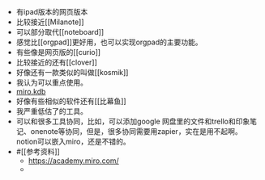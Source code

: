- 有ipad版本的网页版本
- 比较接近[[Milanote]]
- 可以部分取代[[noteboard]]
- 感觉比[[orgpad]]更好用，也可以实现orgpad的主要功能。
- 有些像是网页版的[[curio]]
- 比较接近的还有[[clover]]
- 好像还有一款类似的叫做[[kosmik]]
- 我认为可以重点使用。
- [miro.kdb](hook://file/tITw0rkIJ?p=Y29tfmFwcGxlfkNsb3VkRG9jcy9Lbm93bGVkZ2UgZGF0YWJhc2UgYnVpbGRlcg==&n=miro.kdb)
- 好像有些相似的软件还有[[比幕鱼]]
- 我严重低估了的工具。
- 可以和很多工具协同，比如，可以添加google 网盘里的文件和trello和印象笔记、onenote等协同，但是，很多协同需要用zapier，实在是用不起啊。notion可以嵌入miro，还是不错的。
- #[[参考资料]]
    - https://academy.miro.com/
    - 
